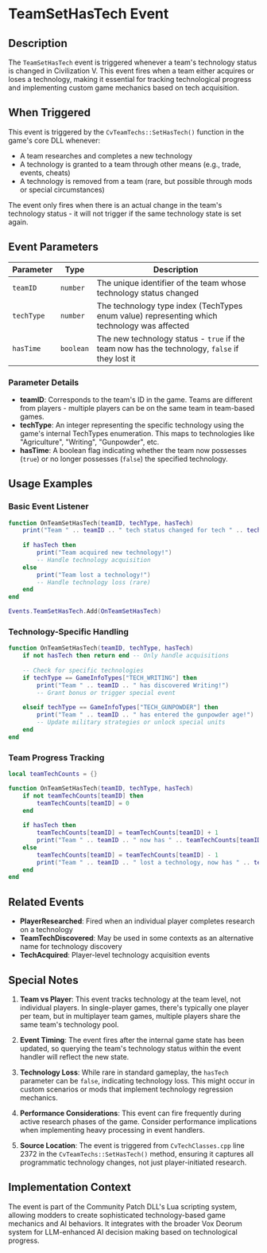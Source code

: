 # TeamSetHasTech Event

## Description
The `TeamSetHasTech` event is triggered whenever a team's technology status is changed in Civilization V. This event fires when a team either acquires or loses a technology, making it essential for tracking technological progress and implementing custom game mechanics based on tech acquisition.

## When Triggered
This event is triggered by the `CvTeamTechs::SetHasTech()` function in the game's core DLL whenever:
- A team researches and completes a new technology
- A technology is granted to a team through other means (e.g., trade, events, cheats)
- A technology is removed from a team (rare, but possible through mods or special circumstances)

The event only fires when there is an actual change in the team's technology status - it will not trigger if the same technology state is set again.

## Event Parameters

| Parameter | Type | Description |
|-----------|------|-------------|
| `teamID` | `number` | The unique identifier of the team whose technology status changed |
| `techType` | `number` | The technology type index (TechTypes enum value) representing which technology was affected |
| `hasTime` | `boolean` | The new technology status - `true` if the team now has the technology, `false` if they lost it |

### Parameter Details

- **teamID**: Corresponds to the team's ID in the game. Teams are different from players - multiple players can be on the same team in team-based games.
- **techType**: An integer representing the specific technology using the game's internal TechTypes enumeration. This maps to technologies like "Agriculture", "Writing", "Gunpowder", etc.
- **hasTime**: A boolean flag indicating whether the team now possesses (`true`) or no longer possesses (`false`) the specified technology.

## Usage Examples

### Basic Event Listener
```lua
function OnTeamSetHasTech(teamID, techType, hasTech)
    print("Team " .. teamID .. " tech status changed for tech " .. techType .. " to " .. tostring(hasTech))
    
    if hasTech then
        print("Team acquired new technology!")
        -- Handle technology acquisition
    else
        print("Team lost a technology!")
        -- Handle technology loss (rare)
    end
end

Events.TeamSetHasTech.Add(OnTeamSetHasTech)
```

### Technology-Specific Handling
```lua
function OnTeamSetHasTech(teamID, techType, hasTech)
    if not hasTech then return end -- Only handle acquisitions
    
    -- Check for specific technologies
    if techType == GameInfoTypes["TECH_WRITING"] then
        print("Team " .. teamID .. " has discovered Writing!")
        -- Grant bonus or trigger special event
        
    elseif techType == GameInfoTypes["TECH_GUNPOWDER"] then
        print("Team " .. teamID .. " has entered the gunpowder age!")
        -- Update military strategies or unlock special units
    end
end
```

### Team Progress Tracking
```lua
local teamTechCounts = {}

function OnTeamSetHasTech(teamID, techType, hasTech)
    if not teamTechCounts[teamID] then
        teamTechCounts[teamID] = 0
    end
    
    if hasTech then
        teamTechCounts[teamID] = teamTechCounts[teamID] + 1
        print("Team " .. teamID .. " now has " .. teamTechCounts[teamID] .. " technologies")
    else
        teamTechCounts[teamID] = teamTechCounts[teamID] - 1
        print("Team " .. teamID .. " lost a technology, now has " .. teamTechCounts[teamID])
    end
end
```

## Related Events

- **PlayerResearched**: Fired when an individual player completes research on a technology
- **TeamTechDiscovered**: May be used in some contexts as an alternative name for technology discovery
- **TechAcquired**: Player-level technology acquisition events

## Special Notes

1. **Team vs Player**: This event tracks technology at the team level, not individual players. In single-player games, there's typically one player per team, but in multiplayer team games, multiple players share the same team's technology pool.

2. **Event Timing**: The event fires after the internal game state has been updated, so querying the team's technology status within the event handler will reflect the new state.

3. **Technology Loss**: While rare in standard gameplay, the `hasTech` parameter can be `false`, indicating technology loss. This might occur in custom scenarios or mods that implement technology regression mechanics.

4. **Performance Considerations**: This event can fire frequently during active research phases of the game. Consider performance implications when implementing heavy processing in event handlers.

5. **Source Location**: The event is triggered from `CvTechClasses.cpp` line 2372 in the `CvTeamTechs::SetHasTech()` method, ensuring it captures all programmatic technology changes, not just player-initiated research.

## Implementation Context

The event is part of the Community Patch DLL's Lua scripting system, allowing modders to create sophisticated technology-based game mechanics and AI behaviors. It integrates with the broader Vox Deorum system for LLM-enhanced AI decision making based on technological progress.